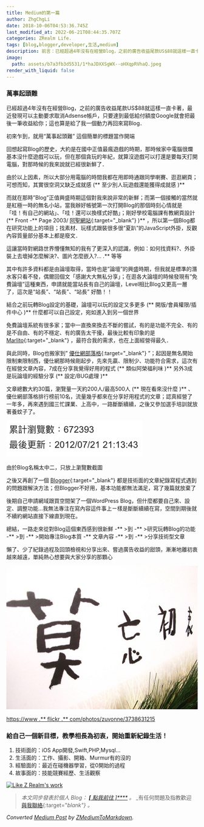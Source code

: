 ```yaml
---
title: Medium的第一篇
author: ZhgChgLi
date: 2018-10-06T04:53:36.745Z
last_modified_at: 2022-06-21T08:44:35.707Z
categories: ZRealm Life.
tags: [blog,blogger,developer,生活,medium]
description: 前言：已經超過4年沒有在經營Blog，之前的廣告收益尾款US$88就這樣一直卡著，最近發現可以主動要求取消Adsense帳戶，只要達到最低給付額度Google就會把最後一筆收益給你；這也算是給了我一個動力再回來寫Blog．
image:
  path: assets/b7a3fb3d5531/1*haJDXXSgWX--oHXqpRVhaQ.jpeg
render_with_liquid: false
---
```


### 萬事起頭難

已經超過4年沒有在經營Blog，之前的廣告收益尾款US$88就這樣一直卡著，最近發現可以主動要求取消Adsense帳戶，只要達到最低給付額度Google就會把最後一筆收益給你；這也算是給了我一個動力再回來寫Blog．

初來乍到，就用“萬事起頭難” 這個簡單的標題當作開端

回想起寫Blog的歷史，大約是在國中正值最瘋遊戲的時期，那時候家中電腦很爛基本沒什麼遊戲可以玩，但在那個貪玩的年紀，就算沒遊戲可以打還是要每天打開電腦，對那時候的我來說就已經很新鮮了．

由於以上因素，所以大部分用電腦的時間我都在用即時通跟同學喇賽、逛逛網頁；可想而知，其實很空洞又缺乏成就感 \(** 至少別人玩遊戲還能獲得成就感 \)**

而就在那時”Blog”正值興盛時期這個對我來說非常的新鮮；而第一個接觸的當然就是紅極一時的無名小站，當我辦好帳號第一次打開Blog的那個時刻心情就是「哇！有自己的網站」、「哇！還可以換樣式好酷」；剛好學校電腦課有教網頁設計 \(** Front \-** Page 2003/ [阿聖網站](http://sheng.phy.nknu.edu.tw/){:target="_blank"} \)** ，所以第一個Blog都在研究功能上的項目；找素材、玩樣式跟裝很多很“夏趴”的JavaScript外掛，反觀內容質量部分基本上都是廢文．

這讓當時對網路世界懵懂無知的我有了更深入的認識，例如：如何找資料?、外掛裝上去壞掉怎麼解決?、圖片怎麼嵌入?… \.** 等等

其中有許多資料都是由論壇取得，當時也是”論壇”的興盛時期，但我就是標準的潛水客只看不發，偶爾回個文「感謝大大無私分享」；在逛各大論壇的時候發現有”免費論壇”這種東西，申請就能當站長有自己的論壇，Level相比Blog又更高一層了，這次是“站長”、“站長”、“站長” 好酷！！

結合之前玩轉Blog設定的基礎，論壇可以玩的設定又多更多 \(** 開版/會員權限/插件中心 \)** 什麼都可以自己設定，宛如進入到另一個世界

免費論壇系統有很多家；當中一直換來換去不斷的嘗試，有的是功能不完全、有的是不自由、有的不穩定、有的廣告太干擾，最後比較有印象的是 [Marlito](https://free.com.tw/free-discuz-forum-marlito/){:target="_blank"} ，最符合我的需求，也在上面經營得最久．

與此同時，Blog也搬家到” [優仕網部落格](http://blog.youthwant.com.tw){:target="_blank"} ”；起因是無名開始限制東限制西，優仕網那時候剛起步，先來先贏、限制少、功能符合需求，這次有在經營文章內容，7成在分享我覺得好用的程式 \(** 類似阿榮福利味 \)** 另外3成是玩論壇的經驗分享 \(** 設定/BUG處理 \)**

文章總數大約30篇，瀏覽量一天約200人/最高500人 \(** 現在看來沒什麼 \)** 、優仕網部落格排行榜前10名，流量幾乎都來在分享好用程式的文章；認真經營了一年多，再來遇到國三忙課業、上高中，一路斷斷續續，之後又參加選手培訓就放著養蚊子了。


![由於Blog名稱太中二，只放上瀏覽數截圖](/assets/b7a3fb3d5531/1*4f2u_8dJ_OOeDcKt_Msayg.png)

由於Blog名稱太中二，只放上瀏覽數截圖

之後又再創了一個 [Blogger](https://www.blogger.com/about/?r=1-null_user){:target="_blank"} 都是技術面的文章紀錄寫程式遇到的問題跟解決方法；但Blogger不好用，基本功能都無法滿足，寫了幾篇就放棄了

後期自己申請網域跟買空間架了一個WordPress Blog，但什麼都要自己來、設定、調整功能…我無法專注在寫內容這件事上ㄧ樣是斷斷續續在寫，空間到期後就不續約網站直接下線直到現在。

總結，一路走來從對Blog這個東西感到很新鮮 \-** >到 \-** >研究玩轉Blog的功能 \-** >到 \-** >開始專注Blog本質 \-** 文章內容 \-** >到 \-** >分享技術型文章

懶了、少了紀錄過程及回頭檢視和分享出來、嘗過廣告收益的甜頭，漸漸地離初衷越來越遠，單純熱心想要與大家分享的那顆心


![[https://www \.** flickr \.** com/photos/zuvonne/3738631215](https://www.flickr.com/photos/zuvonne/3738631215){:target="_blank"}{:target="_blank"}](/assets/b7a3fb3d5531/1*haJDXXSgWX--oHXqpRVhaQ.jpeg)

[https://www \.** flickr \.** com/photos/zuvonne/3738631215](https://www.flickr.com/photos/zuvonne/3738631215)
### 給自己一個新目標，教學相長為初衷，開始重新紀錄生活！
1. 技術面的：iOS App開發,Swift,PHP,Mysql…
2. 生活面的：工作、攝影、開箱、Murmur有的沒的
3. 經驗面的：最近在碰機器學習，從0開始的過程
4. 故事面的：技能競賽經歷、生活觀察



[![Like Z Realm's work](https://button.like.co/images/og/likebutton.png "Like Z Realm's work")](https://button.like.co/zhgchgli)

> _本文同步發表於個人 Blog： [**\[** 點我前往 \]****](https://zhgchg.li/posts/b7a3fb3d5531/) 。_
> _有任何問題及指教歡迎 [與我聯絡](https://www.zhgchg.li/contact){:target="_blank"} 。_



_Converted [Medium Post](https://medium.com/zrealm-life/medium%E7%9A%84%E7%AC%AC%E4%B8%80%E7%AF%87-b7a3fb3d5531) by [ZMediumToMarkdown](https://github.com/ZhgChgLi/ZMediumToMarkdown)._
